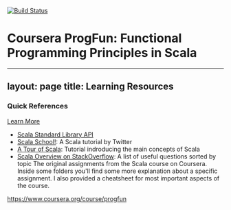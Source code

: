 [![Build Status](https://travis-ci.org/coursera/courscala.svg)](https://travis-ci.org/coursera/courscala)

Coursera ProgFun: Functional Programming Principles in Scala
============================================================

---
layout: page
title: Learning Resources
---

### Quick References
[Learn More](what-is-scala.html)
- [Scala Standard Library API](http://www.scala-lang.org/api/)
- [Scala School!](http://twitter.github.com/scala_school/): A Scala tutorial by Twitter
- [A Tour of Scala](http://docs.scala-lang.org/tutorials/tour/tour-of-scala.html): Tutorial indroducing the main concepts of Scala
- [Scala Overview on StackOverflow](http://stackoverflow.com/tags/scala/info): A list of useful questions sorted by topic
The original assignments from the Scala course on Coursera.
Inside some folders you'll find some more explanation about a specific assignment.
I also provided a cheatsheet for most important aspects of the course.


https://www.coursera.org/course/progfun
